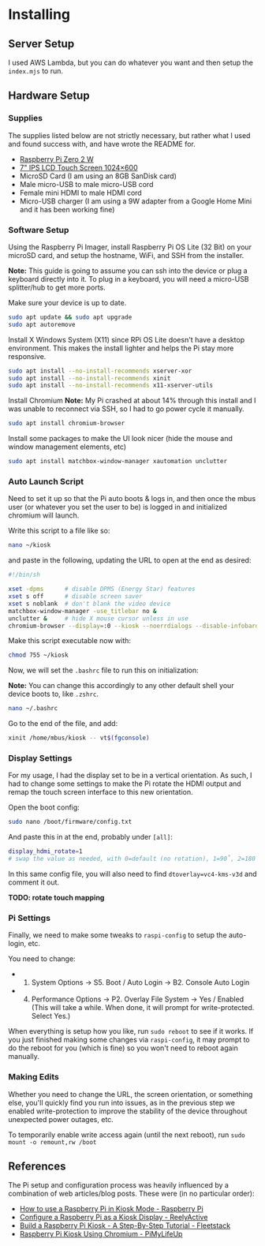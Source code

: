 # Installing

## Server Setup

I used AWS Lambda, but you can do whatever you want and then setup the `index.mjs` to run.

## Hardware Setup

### Supplies

The supplies listed below are not strictly necessary, but rather what I used and found success with, and have wrote the README for.

- [Raspberry Pi Zero 2 W](https://www.raspberrypi.com/products/raspberry-pi-zero-2-w/)
- [7" IPS LCD Touch Screen 1024×600](https://www.amazon.com/gp/product/B09XKC53NH)
- MicroSD Card (I am using an 8GB SanDisk card)
- Male micro-USB to male micro-USB cord
- Female mini HDMI to male HDMI cord
- Micro-USB charger (I am using a 9W adapter from a Google Home Mini and it has been working fine)

### Software Setup

Using the Raspberry Pi Imager, install Raspberry Pi OS Lite (32 Bit) on your microSD card, and setup the hostname, WiFi, and SSH from the installer.

**Note:** This guide is going to assume you can ssh into the device or plug a keyboard directly into it. To plug in a keyboard, you will need a micro-USB splitter/hub to get more ports.

Make sure your device is up to date.

```bash
sudo apt update && sudo apt upgrade
sudo apt autoremove
```

Install X Windows System (X11) since RPi OS Lite doesn't have a desktop environment. This makes the install lighter and helps the Pi stay more responsive.

```bash
sudo apt install --no-install-recommends xserver-xor
sudo apt install --no-install-recommends xinit
sudo apt install --no-install-recommends x11-xserver-utils
```

Install Chromium
**Note:** My Pi crashed at about 14% through this install and I was unable to reconnect via SSH, so I had to go power cycle it manually.

```bash
sudo apt install chromium-browser
```

Install some packages to make the UI look nicer (hide the mouse and window management elements, etc)

```bash
sudo apt install matchbox-window-manager xautomation unclutter
```

### Auto Launch Script

Need to set it up so that the Pi auto boots & logs in, and then once the mbus user (or whatever you set the user to be) is logged in and initialized chromium will launch.

Write this script to a file like so:

```bash
nano ~/kiosk
```

and paste in the following, updating the URL to open at the end as desired:

```bash
#!/bin/sh

xset -dpms      # disable DPMS (Energy Star) features
xset s off      # disable screen saver
xset s noblank  # don't blank the video device
matchbox-window-manager -use_titlebar no &
unclutter &     # hide X mouse cursor unless in use
chromium-browser --display=:0 --kiosk --noerrdialogs --disable-infobards --no-first-run --start-maximized --incognito --window-position=0,0 https://m-bus.pages.dev
```

Make this script executable now with:

```bash
chmod 755 ~/kiosk
```

Now, we will set the `.bashrc` file to run this on initialization:

**Note:** You can change this accordingly to any other default shell your device boots to, like `.zshrc`.

```bash
nano ~/.bashrc
```

Go to the end of the file, and add:

```bash
xinit /home/mbus/kiosk -- vt$(fgconsole)
```

### Display Settings

For my usage, I had the display set to be in a vertical orientation. As such, I had to change some settings to make the Pi rotate the HDMI output and remap the touch screen interface to this new orientation.

Open the boot config:

```bash
sudo nano /boot/firmware/config.txt
```

And paste this in at the end, probably under `[all]`:

```bash
display_hdmi_rotate=1
# swap the value as needed, with 0=default (no rotation), 1=90˚, 2=180˚, 3=270˚
```

In this same config file, you will also need to find `dtoverlay=vc4-kms-v3d` and comment it out.

**TODO: rotate touch mapping**

### Pi Settings

Finally, we need to make some tweaks to `raspi-config` to setup the auto-login, etc.

You need to change:

- 1. System Options -> S5. Boot / Auto Login -> B2. Console Auto Login
- 4. Performance Options -> P2. Overlay File System -> Yes / Enabled (This will take a while. When done, it will prompt for write-protected. Select Yes.)

When everything is setup how you like, run `sudo reboot` to see if it works. If you just finished making some changes via `raspi-config`, it may prompt to do the reboot for you (which is fine) so you won't need to reboot again manually.

### Making Edits

Whether you need to change the URL, the screen orientation, or something else, you'll quickly find you run into issues, as in the previous step we enabled write-protection to improve the stability of the device throughout unexpected power outages, etc.

To temporarily enable write access again (until the next reboot), run `sudo mount -o remount,rw /boot`

## References

The Pi setup and configuration process was heavily influenced by a combination of web articles/blog posts. These were (in no particular order):

- [How to use a Raspberry Pi in Kiosk Mode - Raspberry Pi](https://www.raspberrypi.com/tutorials/how-to-use-a-raspberry-pi-in-kiosk-mode/)
- [Configure a Raspberry Pi as a Kiosk Display - ReelyActive](https://reelyactive.github.io/diy/pi-kiosk/)
- [Build a Raspberry Pi Kiosk - A Step-By-Step Tutorial - Fleetstack](https://fleetstack.io/blog/raspberry-pi-kiosk-tutorial)
- [Raspberry Pi Kiosk Using Chromium - PiMyLifeUp](https://pimylifeup.com/raspberry-pi-kiosk/)